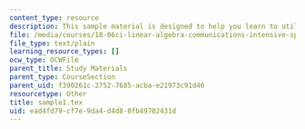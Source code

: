 ```yaml
---
content_type: resource
description: This sample material is designed to help you learn to utilize Latex.
file: /media/courses/18-06ci-linear-algebra-communications-intensive-spring-2004/ead4fd79cf7e9da4d4d80fb49702431d_sample1.tex
file_type: text/plain
learning_resource_types: []
ocw_type: OCWFile
parent_title: Study Materials
parent_type: CourseSection
parent_uid: f390261c-2752-7685-acba-e21973c91d46
resourcetype: Other
title: sample1.tex
uid: ead4fd79-cf7e-9da4-d4d8-0fb49702431d
---
```

